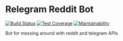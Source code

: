 # Relegram Reddit Bot
[![Build Status](https://travis-ci.com/sonhal/telegram-reddit-bot.svg?branch=master)](https://travis-ci.com/sonhal/telegram-reddit-bot)
[![Test Coverage](https://api.codeclimate.com/v1/badges/6f285343d405634831f3/test_coverage)](https://codeclimate.com/github/sonhal/telegram-reddit-bot/test_coverage)
[![Maintainability](https://api.codeclimate.com/v1/badges/6f285343d405634831f3/maintainability)](https://codeclimate.com/github/sonhal/telegram-reddit-bot/maintainability)

Bot for messing around with reddit and telegram APIs
